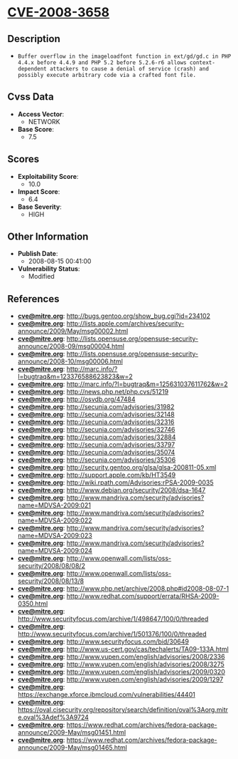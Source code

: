 
# [CVE-2008-3658](http://bugs.gentoo.org/show_bug.cgi?id=234102)

## Description

- `Buffer overflow in the imageloadfont function in ext/gd/gd.c in PHP 4.4.x before 4.4.9 and PHP 5.2 before 5.2.6-r6 allows context-dependent attackers to cause a denial of service (crash) and possibly execute arbitrary code via a crafted font file.`

## Cvss Data

- **Access Vector**:
  - NETWORK
- **Base Score**:
  - 7.5

## Scores

- **Exploitability Score**:
  - 10.0
- **Impact Score**:
  - 6.4
- **Base Severity**:
  - HIGH

## Other Information

- **Publish Date**:
  - 2008-08-15 00:41:00
- **Vulnerability Status**:
  - Modified

## References

- **cve@mitre.org**: http://bugs.gentoo.org/show_bug.cgi?id=234102
- **cve@mitre.org**: http://lists.apple.com/archives/security-announce/2009/May/msg00002.html
- **cve@mitre.org**: http://lists.opensuse.org/opensuse-security-announce/2008-09/msg00004.html
- **cve@mitre.org**: http://lists.opensuse.org/opensuse-security-announce/2008-10/msg00006.html
- **cve@mitre.org**: http://marc.info/?l=bugtraq&m=123376588623823&w=2
- **cve@mitre.org**: http://marc.info/?l=bugtraq&m=125631037611762&w=2
- **cve@mitre.org**: http://news.php.net/php.cvs/51219
- **cve@mitre.org**: http://osvdb.org/47484
- **cve@mitre.org**: http://secunia.com/advisories/31982
- **cve@mitre.org**: http://secunia.com/advisories/32148
- **cve@mitre.org**: http://secunia.com/advisories/32316
- **cve@mitre.org**: http://secunia.com/advisories/32746
- **cve@mitre.org**: http://secunia.com/advisories/32884
- **cve@mitre.org**: http://secunia.com/advisories/33797
- **cve@mitre.org**: http://secunia.com/advisories/35074
- **cve@mitre.org**: http://secunia.com/advisories/35306
- **cve@mitre.org**: http://security.gentoo.org/glsa/glsa-200811-05.xml
- **cve@mitre.org**: http://support.apple.com/kb/HT3549
- **cve@mitre.org**: http://wiki.rpath.com/Advisories:rPSA-2009-0035
- **cve@mitre.org**: http://www.debian.org/security/2008/dsa-1647
- **cve@mitre.org**: http://www.mandriva.com/security/advisories?name=MDVSA-2009:021
- **cve@mitre.org**: http://www.mandriva.com/security/advisories?name=MDVSA-2009:022
- **cve@mitre.org**: http://www.mandriva.com/security/advisories?name=MDVSA-2009:023
- **cve@mitre.org**: http://www.mandriva.com/security/advisories?name=MDVSA-2009:024
- **cve@mitre.org**: http://www.openwall.com/lists/oss-security/2008/08/08/2
- **cve@mitre.org**: http://www.openwall.com/lists/oss-security/2008/08/13/8
- **cve@mitre.org**: http://www.php.net/archive/2008.php#id2008-08-07-1
- **cve@mitre.org**: http://www.redhat.com/support/errata/RHSA-2009-0350.html
- **cve@mitre.org**: http://www.securityfocus.com/archive/1/498647/100/0/threaded
- **cve@mitre.org**: http://www.securityfocus.com/archive/1/501376/100/0/threaded
- **cve@mitre.org**: http://www.securityfocus.com/bid/30649
- **cve@mitre.org**: http://www.us-cert.gov/cas/techalerts/TA09-133A.html
- **cve@mitre.org**: http://www.vupen.com/english/advisories/2008/2336
- **cve@mitre.org**: http://www.vupen.com/english/advisories/2008/3275
- **cve@mitre.org**: http://www.vupen.com/english/advisories/2009/0320
- **cve@mitre.org**: http://www.vupen.com/english/advisories/2009/1297
- **cve@mitre.org**: https://exchange.xforce.ibmcloud.com/vulnerabilities/44401
- **cve@mitre.org**: https://oval.cisecurity.org/repository/search/definition/oval%3Aorg.mitre.oval%3Adef%3A9724
- **cve@mitre.org**: https://www.redhat.com/archives/fedora-package-announce/2009-May/msg01451.html
- **cve@mitre.org**: https://www.redhat.com/archives/fedora-package-announce/2009-May/msg01465.html
